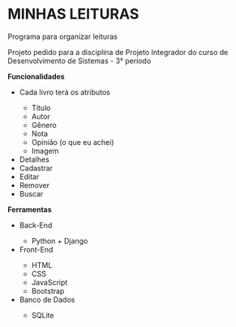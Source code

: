 <h1><strong>MINHAS LEITURAS</strong></h1>

<p>Programa para organizar leituras</p>

<p>Projeto pedido para a disciplina de Projeto Integrador do curso de Desenvolvimento de Sistemas - 3° período</p>

<p><strong>Funcionalidades</strong></p>
<ul>
 <li>Cada livro terá os atributos</li>
 <ul>
  <li>Título</li>
  <li>Autor</li>
  <li>Gênero</li>
  <li>Nota</li>
  <li>Opinião (o que eu achei)</li>
  <li>Imagem</li>
 </ul>
 <li>Detalhes</li>
 <li>Cadastrar</li>
 <li>Editar</li>
 <li>Remover</li>
 <li>Buscar</li>
</ul>
<p><strong>Ferramentas</strong></p>
<ul>
 <li>Back-End</li>
 <ul>
  <li>Python + Django</li>
 </ul>
 <li>Front-End</li>
 <ul>
  <li>HTML</li>
  <li>CSS</li>
  <li>JavaScript</li>
  <li>Bootstrap</li>
 </ul>
 <li>Banco de Dados</li>
 <ul>
  <li>SQLite</li>
 </ul>
 </ul>
